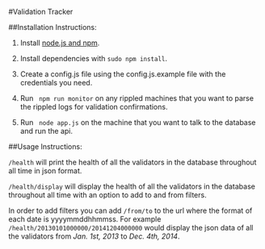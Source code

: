 #Validation Tracker



##Installation Instructions:

1. Install [node.js and npm](http://nodejs.org/).
2. Install dependencies with ```sudo npm install```.
3. Create a config.js file using the config.js.example file with the credentials you need.

4. Run ``` npm run monitor``` on any rippled machines that you want to parse the rippled logs for validation confirmations.
5. Run ``` node app.js``` on the machine that you want to talk to the database and run the api.

##Usage Instructions:

```/health``` will print the health of all the validators in the database throughout all time in json format.

```/health/display``` will display the health of all the validators in the database throughout all time with an option to add to and from filters.

In order to add filters you can add ```/from/to``` to the url where the format of each date is yyyymmddhhmmss. 
For example ```/health/20130101000000/20141204000000``` would display the json data of all the validators from _Jan. 1st, 2013_ to _Dec. 4th, 2014_.
